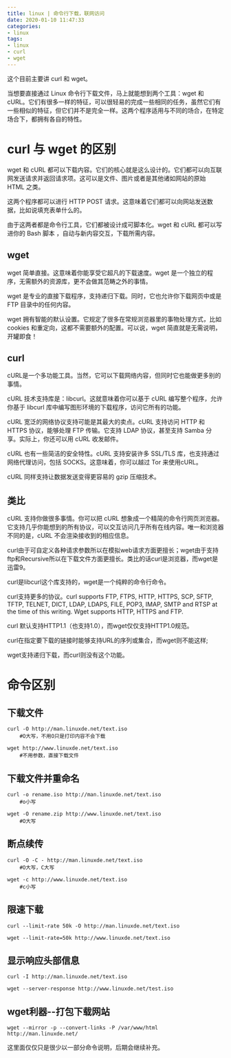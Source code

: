 ```yaml
---
title: linux | 命令行下载，联网访问
date: 2020-01-10 11:47:33
categories:
- linux
tags:
- linux
- curl
- wget
---
```

这个目前主要讲 curl 和 wget。

<!-- more -->

当想要直接通过 Linux 命令行下载文件，马上就能想到两个工具：wget 和 cURL。它们有很多一样的特征，可以很轻易的完成一些相同的任务，虽然它们有一些相似的特征，但它们并不是完全一样。这两个程序适用与不同的场合，在特定场合下，都拥有各自的特性。

# curl 与 wget 的区别

wget 和 cURL 都可以下载内容。它们的核心就是这么设计的。它们都可以向互联网发送请求并返回请求项。这可以是文件、图片或者是其他诸如网站的原始 HTML 之类。

这两个程序都可以进行 HTTP POST 请求。这意味着它们都可以向网站发送数据，比如说填充表单什么的。

由于这两者都是命令行工具，它们都被设计成可脚本化。wget 和 cURL 都可以写进你的 Bash 脚本 ，自动与新内容交互，下载所需内容。

## wget

wget 简单直接。这意味着你能享受它超凡的下载速度。wget 是一个独立的程序，无需额外的资源库，更不会做其范畴之外的事情。

wget 是专业的直接下载程序，支持递归下载。同时，它也允许你下载网页中或是 FTP 目录中的任何内容。

wget 拥有智能的默认设置。它规定了很多在常规浏览器里的事物处理方式，比如 cookies 和重定向，这都不需要额外的配置。可以说，wget 简直就是无需说明，开罐即食！

## curl

cURL是一个多功能工具。当然，它可以下载网络内容，但同时它也能做更多别的事情。

cURL 技术支持库是：libcurl。这就意味着你可以基于 cURL 编写整个程序，允许你基于 libcurl 库中编写图形环境的下载程序，访问它所有的功能。

cURL 宽泛的网络协议支持可能是其最大的卖点。cURL 支持访问 HTTP 和 HTTPS 协议，能够处理 FTP 传输。它支持 LDAP 协议，甚至支持 Samba 分享。实际上，你还可以用 cURL 收发邮件。

cURL 也有一些简洁的安全特性。cURL 支持安装许多 SSL/TLS 库，也支持通过网络代理访问，包括 SOCKS。这意味着，你可以越过 Tor 来使用cURL。

cURL 同样支持让数据发送变得更容易的 gzip 压缩技术。

## 类比

cURL 支持你做很多事情。你可以把 cURL 想象成一个精简的命令行网页浏览器。它支持几乎你能想到的所有协议，可以交互访问几乎所有在线内容。唯一和浏览器不同的是，cURL 不会渲染接收到的相应信息。

curl由于可自定义各种请求参数所以在模拟web请求方面更擅长；wget由于支持ftp和Recursive所以在下载文件方面更擅长。类比的话curl是浏览器，而wget是迅雷9。

curl是libcurl这个库支持的，wget是一个纯粹的命令行命令。

curl支持更多的协议。curl supports FTP, FTPS, HTTP, HTTPS, SCP, SFTP, TFTP, TELNET, DICT, LDAP, LDAPS, FILE, POP3, IMAP, SMTP and RTSP at the time of this writing. Wget supports HTTP, HTTPS and FTP.

curl 默认支持HTTP1.1（也支持1.0），而wget仅仅支持HTTP1.0规范。

curl在指定要下载的链接时能够支持URL的序列或集合，而wget则不能这样;

wget支持递归下载，而curl则没有这个功能。

# 命令区别

## 下载文件

	curl -O http://man.linuxde.net/text.iso
		#O大写，不用O只是打印内容不会下载
	
	wget http://www.linuxde.net/text.iso
		#不用参数，直接下载文件

## 下载文件并重命名

	curl -o rename.iso http://man.linuxde.net/text.iso
		#o小写

	wget -O rename.zip http://www.linuxde.net/text.iso
		#O大写

## 断点续传

	curl -O -C - http://man.linuxde.net/text.iso
		#O大写，C大写
	
	wget -c http://www.linuxde.net/text.iso
		#c小写

## 限速下载

	curl --limit-rate 50k -O http://man.linuxde.net/text.iso

	wget --limit-rate=50k http://www.linuxde.net/text.iso

## 显示响应头部信息

	curl -I http://man.linuxde.net/text.iso

	wget --server-response http://www.linuxde.net/test.iso

## wget利器--打包下载网站

	wget --mirror -p --convert-links -P /var/www/html http://man.linuxde.net/

这里面仅仅只是很少以一部分命令说明，后期会继续补充。
